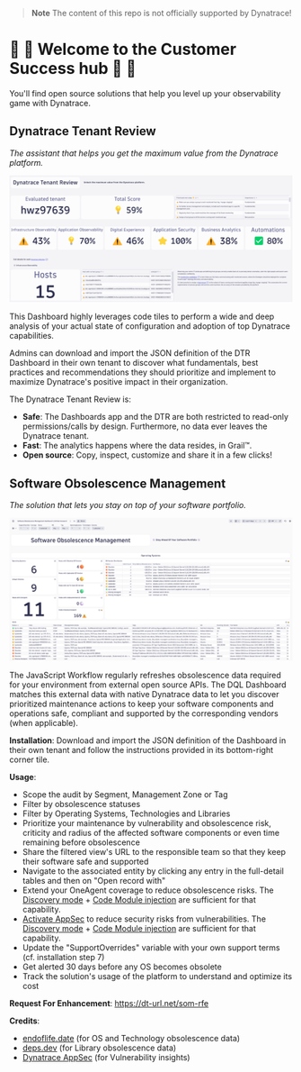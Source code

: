 > **Note**
> The content of this repo is not officially supported by Dynatrace!

# :tada: :tada: Welcome to the Customer Success hub :tada: :tada:

You'll find open source solutions that help you level up your observability game with Dynatrace.


## Dynatrace Tenant Review
*The assistant that helps you get the maximum value from the Dynatrace platform.*

![Dynatrace Tenant Review](https://github.com/dynatrace-oss/CustomerSuccess/blob/main/Dynatrace%20Tenant%20Review/screenshot.png "Dynatrace Tenant Review")

This Dashboard highly leverages code tiles to perform a wide and deep analysis of your actual state of configuration and adoption of top Dynatrace capabilities.

Admins can download and import the JSON definition of the DTR Dashboard in their own tenant to discover what fundamentals, best practices and recommendations they should prioritize and implement to maximize Dynatrace's positive impact in their organization.

The Dynatrace Tenant Review is:
 - **Safe**: The Dashboards app and the DTR are both restricted to read-only permissions/calls by design. Furthermore, no data ever leaves the Dynatrace tenant.
 - **Fast**: The analytics happens where the data resides, in Grail™.
 - **Open source**: Copy, inspect, customize and share it in a few clicks!

## Software Obsolescence Management
*The solution that lets you stay on top of your software portfolio.*

![Software Obsolescence Management](https://github.com/dynatrace-oss/CustomerSuccess/blob/main/Software%20Obsolescence%20Management/screenshot.png "Software Obsolescence Management")

The JavaScript Workflow regularly refreshes obsolescence data required for your environment from external open source APIs. The DQL Dashboard matches this external data with native Dynatrace data to let you discover prioritized maintenance actions to keep your software components and operations safe, compliant and supported by the corresponding vendors (when applicable).

**Installation**: Download and import the JSON definition of the Dashboard in their own tenant and follow the instructions provided in its bottom-right corner tile.

**Usage**:
- Scope the audit by Segment, Management Zone or Tag
- Filter by obsolescence statuses
- Filter by Operating Systems, Technologies and Libraries
- Prioritize your maintenance by vulnerability and obsolescence risk, criticity and radius of the affected software components or even time remaining before obsolescence
- Share the filtered view's URL to the responsible team so that they keep their software safe and supported
- Navigate to the associated entity by clicking any entry in the full-detail tables and then on "Open record with"
- Extend your OneAgent coverage to reduce obsolescence risks. The [Discovery mode](https://www.dynatrace.com/platform/infrastructure-observability/foundation-and-discovery/) + [Code Module injection](https://docs.dynatrace.com/docs/observe/infrastructure-monitoring/hosts/monitoring-modes#code-module-injection) are sufficient for that capability.
- [Activate AppSec](https://docs.dynatrace.com/docs/secure/application-security/application-protection) to reduce security risks from vulnerabilities. The [Discovery mode](https://www.dynatrace.com/platform/infrastructure-observability/foundation-and-discovery/) + [Code Module injection](https://docs.dynatrace.com/docs/observe/infrastructure-monitoring/hosts/monitoring-modes#code-module-injection) are sufficient for that capability.
- Update the "SupportOverrides" variable with your own support terms (cf. installation step 7)
- Get alerted 30 days before any OS becomes obsolete
- Track the solution's usage of the platform to understand and optimize its cost

**Request For Enhancement**: https://dt-url.net/som-rfe

**Credits**:
- [endoflife.date](https://endoflife.date) (for OS and Technology obsolescence data)
- [deps.dev](https://deps.dev) (for Library obsolescence data)
- [Dynatrace AppSec](https://docs.dynatrace.com/docs/secure/application-security/vulnerability-analytics/vulnerabilities) (for Vulnerability insights)
